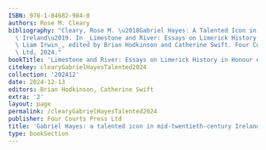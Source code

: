 ```yaml
---
ISBN: 978-1-84682-984-0
authors: Rose M. Cleary
bibliography: "Cleary, Rose M. \u2018Gabriel Hayes: A Talented Icon in Mid-Twentieth-Century\
  \ Ireland\u2019. In _Limestone and River: Essays on Limerick History in Honour of\
  \ Liam Irwin_, edited by Brian Hodkinson and Catherine Swift. Four Courts Press\
  \ Ltd, 2024."
bookTitle: 'Limestone and River: Essays on Limerick History in Honour of Liam Irwin'
citekey: clearyGabrielHayesTalented2024
collection: '202412'
date: 2024-12-13
editors: Brian Hodkinson, Catherine Swift
extra: '2'
layout: page
permalink: /clearyGabrielHayesTalented2024
publisher: Four Courts Press Ltd
title: 'Gabriel Hayes: a talented icon in mid-twentieth-century Ireland'
type: bookSection
---
```

